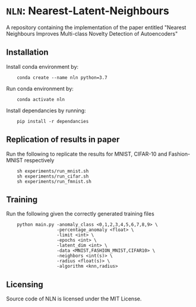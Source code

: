 # `NLN`: Nearest-Latent-Neighbours
A repository containing the implementation of the paper entitled "Nearest Neighbours Improves Multi-class Novelty Detection of Autoencoders"

## Installation 
Install conda environment by:
``` 
    conda create --name nln python=3.7
``` 
Run conda environment by:
``` 
    conda activate nln
``` 

Install dependancies by running:
``` 
    pip install -r dependancies
``` 

## Replication of results in paper 
Run the following to replicate the results for MNIST, CIFAR-10 and Fashion-MNIST respectively
```
    sh experiments/run_mnist.sh
    sh experiments/run_cifar.sh
    sh experiments/run_fmnist.sh
```


## Training 
Run the following given the correctly generated training files
```
    python main.py -anomaly_class <0,1,2,3,4,5,6,7,8,9> \
                   -percentage_anomaly <float> \
                   -limit <int> \
                   -epochs <int> \
                   -latent_dim <int> \
                   -data <MNIST,FASHION_MNIST,CIFAR10> \
                   -neighbors <int(s)> \
                   -radius <float(s)> \
                   -algorithm <knn,radius>    
```

## Licensing
Source code of NLN is licensed under the MIT License.

